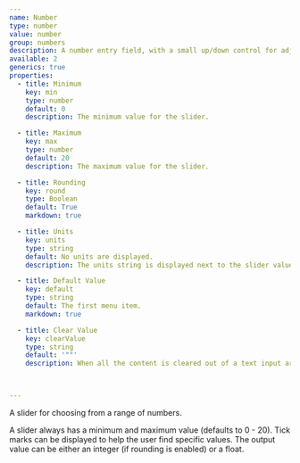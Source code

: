 ```yaml
---
name: Number
type: number
value: number
group: numbers
description: A number entry field, with a small up/down control for adjustment.
available: 2
generics: true
properties:
  - title: Minimum
    key: min
    type: number
    default: 0
    description: The minimum value for the slider.

  - title: Maximum
    key: max
    type: number
    default: 20
    description: The maximum value for the slider.

  - title: Rounding
    key: round
    type: Boolean
    default: True
    markdown: true

  - title: Units
    key: units
    type: string
    default: No units are displayed.
    description: The units string is displayed next to the slider value. The units is strictly for the user interface, it will not be included in template output value.

  - title: Default Value
    key: default
    type: string
    default: The first menu item.
    markdown: true

  - title: Clear Value
    key: clearValue
    type: string
    default: '""'
    description: When all the content is cleared out of a text input area (the user deletes all the text), the control will automatically fill with this value. This is useful for applications where a non-empty string is required.

    

---
```


A slider for choosing from a range of numbers. 

A slider always has a minimum and maximum value (defaults to 0 - 20). Tick marks can be displayed to help the user find specific values. The output value can be either an integer (if rounding is enabled) or a float.